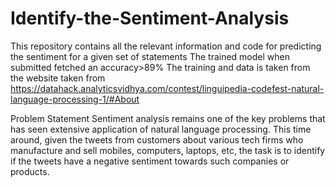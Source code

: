 # Identify-the-Sentiment-Analysis

This repository contains all the relevant information and code for predicting the sentiment for a given set of statements
The trained model when submitted fetched an accuracy>89% 
The training and data is taken from the website taken from https://datahack.analyticsvidhya.com/contest/linguipedia-codefest-natural-language-processing-1/#About

Problem Statement
Sentiment analysis remains one of the key problems that has seen extensive application of natural language processing. This time around, given the tweets from customers about various tech firms who manufacture and sell mobiles, computers, laptops, etc, the task is to identify if the tweets have a negative sentiment towards such companies or products.

 

